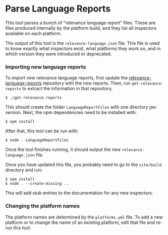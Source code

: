 # Parse Language Reports

This tool parses a bunch of "relevance language report" files. These are files
produced internally by the platform build, and they list all inspectors
available on each platform.

The output of this tool is the `relevance-language.json` file. This file is used
to know exactly what inspectors exist, what platforms they work on, and in which
version they were introduced or deprecated.

### Importing new language reports

To import new relevance language reports, first update the
[relevance-language-reports](https://github.com/bigfix/relevance-language-reports)
repository with the new reports. Then, run `get-relevance-reports` to extract
the information in that repository.

    $ ./get-relevance-reports

This should create the folder `LanguageReportFiles` with one directory per
version. Next, the npm dependencies need to be installed with:

    $ npm install

After that, this tool can be run with:

    $ node . LanguageReportFiles

Once the tool finishes running, it should output the new
`relevance-language.json` file.

Once you have updated this file, you probably need to go to the `site/build`
directory and run:

    $ npm install
    $ node . --create-missing ..

This will add stub entries to the documentation for any new inspectors.

### Changing the platform names

The platform names are determined by the `platforms.yml` file. To add a new
platform or to change the name of an existing platform, edit that file and
re-run this tool.
